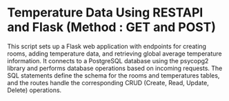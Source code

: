 # Temperature Data Using RESTAPI and Flask (Method : GET and POST) 

This script sets up a Flask web application with endpoints for creating rooms, adding temperature data, 
and retrieving global average temperature information. It connects to a PostgreSQL database using the 
psycopg2 library and performs database operations based on incoming requests. The SQL statements define the 
schema for the rooms and temperatures tables, and the routes handle the corresponding CRUD (Create, Read, Update, Delete) operations.
